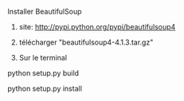 

Installer BeautifulSoup



1) site: http://pypi.python.org/pypi/beautifulsoup4

2) télécharger "beautifulsoup4-4.1.3.tar.gz"

3) Sur le terminal

python setup.py build 

python setup.py install 

